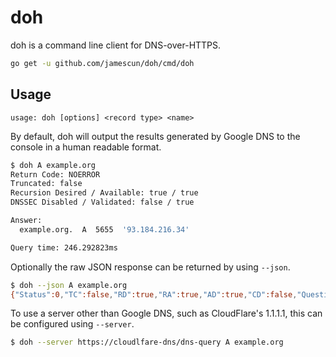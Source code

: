 # doh

doh is a command line client for DNS-over-HTTPS.

```sh
go get -u github.com/jamescun/doh/cmd/doh
```

## Usage

```
usage: doh [options] <record type> <name>
```

By default, doh will output the results generated by Google DNS to the console in a human readable format.

```sh
$ doh A example.org
Return Code: NOERROR
Truncated: false
Recursion Desired / Available: true / true
DNSSEC Disabled / Validated: false / true

Answer:
  example.org.  A  5655  '93.184.216.34'

Query time: 246.292823ms
```

Optionally the raw JSON response can be returned by using `--json`.

```sh
$ doh --json A example.org
{"Status":0,"TC":false,"RD":true,"RA":true,"AD":true,"CD":false,"Question":[{"name":"example.org.","type":1,"CD":false}],"Answer":[{"name":"example.org.","type":1,"TTL":4110,"data":"93.184.216.34"}]}
```

To use a server other than Google DNS, such as CloudFlare's 1.1.1.1, this can be configured using `--server`.

```sh
$ doh --server https://cloudlfare-dns/dns-query A example.org
```
